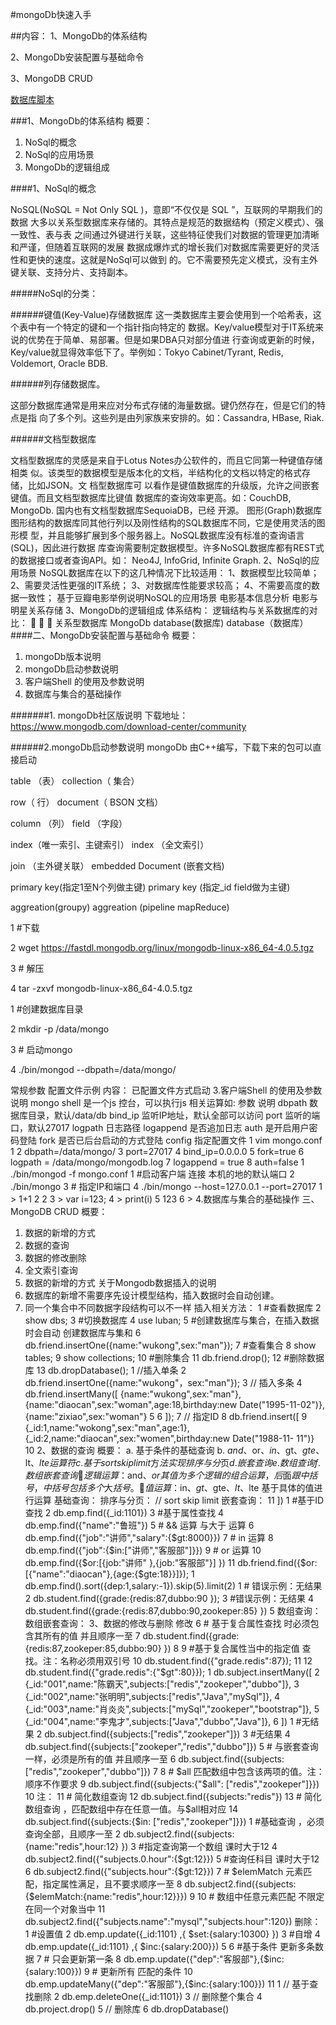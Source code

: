 #mongoDb快速⼊⼿

##内容：
1、MongoDb的体系结构

2、MongoDb安装配置与基础命令

3、MongoDB CRUD

[数据库脚本](数据脚本.txt)


###1、MongoDb的体系结构
概要：
1. NoSql的概念
2. NoSql的应⽤场景
3. MongoDb的逻辑组成

####1、NoSql的概念

NoSQL(NoSQL = Not Only SQL )，意即“不仅仅是 SQL ”，互联⽹的早期我们的数据
大多以关系型数据库来存储的。其特点是规范的数据结构（预定义模式）、强一致性、表与表
之间通过外键进⾏关联，这些特征使我们对数据的管理更加清晰和严谨，但随着互联⽹的发展
数据成爆炸式的增长我们对数据库需要更好的灵活性和更快的速度。这就是NoSql可以做到
的。它不需要预先定义模式，没有主外键关联、支持分片、支持副本。

#####NoSql的分类：

######键值(Key-Value)存储数据库
这一类数据库主要会使用到一个哈希表，这个表中有一个特定的键和一个指针指向特定的
数据。Key/value模型对于IT系统来说的优势在于简单、易部署。但是如果DBA只对部分值进
行查询或更新的时候，Key/value就显得效率低下了。举例如：Tokyo Cabinet/Tyrant,
Redis, Voldemort, Oracle BDB.

######列存储数据库。

这部分数据库通常是用来应对分布式存储的海量数据。键仍然存在，但是它们的特点是指
向了多个列。这些列是由列家族来安排的。如：Cassandra, HBase, Riak.

######文档型数据库

文档型数据库的灵感是来自于Lotus Notes办公软件的，而且它同第⼀种键值存储相类
似。该类型的数据模型是版本化的⽂档，半结构化的⽂档以特定的格式存储，比如JSON。文
档型数据库可 以看作是键值数据库的升级版，允许之间嵌套键值。而且文档型数据库⽐键值
数据库的查询效率更⾼。如：CouchDB, MongoDb. 国内也有文档型数据库SequoiaDB，已经
开源。
图形(Graph)数据库
图形结构的数据库同其他⾏列以及刚性结构的SQL数据库不同，它是使⽤灵活的图形模
型，并且能够扩展到多个服务器上。NoSQL数据库没有标准的查询语⾔(SQL)，因此进⾏数据
库查询需要制定数据模型。许多NoSQL数据库都有REST式的数据接⼝或者查询API。如：
Neo4J, InfoGrid, Infinite Graph.
2、NoSql的应⽤场景
NoSQL数据库在以下的这⼏种情况下⽐较适⽤：
1、数据模型⽐较简单；
2、需要灵活性更强的IT系统；
3、对数据库性能要求较⾼；
4、不需要⾼度的数据⼀致性；
基于豆瓣电影举例说明NoSQL的应⽤场景
电影基本信息分析
电影与明星关系存储
3、MongoDb的逻辑组成
体系结构：
逻辑结构与关系数据库的对⽐：

 
关系型数据库 MongoDb
database(数据库) database（数据库）
####二、MongoDb安装配置与基础命令
概要：
1. mongoDb版本说明
2. mongoDb启动参数说明
3. 客户端Shell 的使⽤及参数说明
4. 数据库与集合的基础操作

#######1. mongoDb社区版说明
下载地址：https://www.mongodb.com/download-center/community

######2.mongoDb启动参数说明
mongoDb 由C++编写，下载下来的包可以直接启动

table （表） collection（ 集合）

row（ ⾏） document（ BSON ⽂档）

column （列） field （字段）

index（唯⼀索引、主键索引） index （全⽂索引）

join （主外键关联） embedded Document (嵌套⽂档)

primary key(指定1⾄N个列做主键) primary key (指定_id field做为主键)

aggreation(groupy) aggreation (pipeline mapReduce)

1 #下载

2 wget https://fastdl.mongodb.org/linux/mongodb-linux-x86_64-4.0.5.tgz

3 # 解压

4 tar -zxvf mongodb-linux-x86_64-4.0.5.tgz

1 #创建数据库目录

2 mkdir -p /data/mongo

3 # 启动mongo

4 ./bin/mongod --dbpath=/data/mongo/

常规参数
配置⽂件示例
内容：
已配置⽂件⽅式启动
3.客户端Shell 的使⽤及参数说明
mongo shell 是⼀个js 控台，可以执⾏js 相关运算如:
参数 说明
dbpath 数据库⽬录，默认/data/db
bind_ip 监听IP地址，默认全部可以访问
port 监听的端⼝，默认27017
logpath ⽇志路径
logappend 是否追加⽇志
auth 是开启⽤户密码登陆
fork 是否已后台启动的⽅式登陆
config 指定配置⽂件
1 vim mongo.conf
1
2 dbpath=/data/mongo/
3 port=27017
4 bind_ip=0.0.0.0
5 fork=true
6 logpath = /data/mongo/mongodb.log
7 logappend = true
8 auth=false
1 ./bin/mongod -f mongo.conf
1 #启动客户端 连接 本机的地的默认端口
2 ./bin/mongo
3 # 指定IP和端口
4 ./bin/mongo --host=127.0.0.1 --port=27017
1 > 1+1
2 2
3 > var i=123;
4 > print(i)
5 123
6 >
4.数据库与集合的基础操作
三、MongoDB CRUD
概要：
1. 数据的新增的⽅式
2. 数据的查询
3. 数据的修改删除
4. 全⽂索引查询
1. 数据的新增的⽅式
关于Mongodb数据插⼊的说明
1. 数据库的新增不需要序先设计模型结构，插⼊数据时会⾃动创建。
2. 同⼀个集合中不同数据字段结构可以不⼀样
插⼊相关⽅法：
1 #查看数据库
2 show dbs;
3 #切换数据库
4 use luban;
5 #创建数据库与集合，在插入数据时会自动 创建数据库与集和
6 db.friend.insertOne({name:"wukong",sex:"man"});
7 #查看集合
8 show tables;
9 show collections;
10 #删除集合
11 db.friend.drop();
12 #删除数据库
13 db.dropDatabase();
1 //插入单条
2 db.friend.insertOne({name:"wukong"，sex:"man"});
3 // 插入多条
4 db.friend.insertMany([
{name:"wukong",sex:"man"},{name:"diaocan",sex:"woman",age:18,birthday:new
Date("1995-11-02")},{name:"zixiao",sex:"woman"}
5
6 ]);
7 // 指定ID
8 db.friend.insert([
9 {_id:1,name:"wokong",sex:"man",age:1},
{_id:2,name:"diaocan",sex:"women",birthday:new Date("1988-11-
11")}
10
2、数据的查询
概要：
a. 基于条件的基础查询
b. $and、$or、$in、$gt、$gte、$lt、$lte 运算符
c. 基于 sort skip limit ⽅法实现排序与分⻚
d. 嵌套查询
e. 数组查询
f. 数组嵌套查询
 逻辑运算：$and、$or
其值为多个逻辑的组合运算，后⾯跟中括号，中括号包括多个⼤括号。
 值运算：$in、$gt、$gte、$lt、$lte
基于具体的值进⾏运算
基础查询：
排序与分⻚：
// sort skip limit
嵌套查询：
11 ])
1 #基于ID查找
2 db.emp.find({_id:1101})
3 #基于属性查找
4 db.emp.find({"name":"鲁班"})
5 # && 运算 与大于 运算
6 db.emp.find({"job":"讲师","salary":{$gt:8000}})
7 # in 运算
8 db.emp.find({"job":{$in:["讲师","客服部"]}})
9 # or 运算
10 db.emp.find({$or:[{job:"讲师" },{job:"客服部"}] })
11 db.friend.find({$or:[{"name":"diaocan"},{age:{$gte:18}}]});
1 db.emp.find().sort({dep:1,salary:-1}).skip(5).limit(2)
1 # 错误示例：无结果
2 db.student.find({grade:{redis:87,dubbo:90 });
3 #错误示例：无结果
4 db.student.find({grade:{redis:87,dubbo:90,zookeper:85} })
5
数组查询：
数组嵌套查询：
3、数据的修改与删除
修改
6 # 基于复合属性查找 时必须包含其所有的值 并且顺序一至
7 db.student.find({grade:{redis:87,zookeper:85,dubbo:90} })
8
9 #基于复合属性当中的指定值 查找。注：名称必须用双引号
10 db.student.find({"grade.redis":87});
11
12 db.student.find({"grade.redis":{"$gt":80}});
1 db.subject.insertMany([
2 {_id:"001",name:"陈霸天",subjects:["redis","zookeper","dubbo"]},
3 {_id:"002",name:"张明明",subjects:["redis","Java","mySql"]},
4 {_id:"003",name:"肖炎炎",subjects:["mySql","zookeper","bootstrap"]},
5 {_id:"004",name:"李鬼才",subjects:["Java","dubbo","Java"]},
6 ])
1 #无结果
2 db.subject.find({subjects:["redis","zookeper"]})
3 #无结果
4 db.subject.find({subjects:["zookeper","redis","dubbo"]})
5 # 与嵌套查询一样，必须是所有的值 并且顺序一至
6 db.subject.find({subjects:["redis","zookeper","dubbo"]})
7
8 # $all 匹配数组中包含该两项的值。注：顺序不作要求
9 db.subject.find({subjects:{"$all": ["redis","zookeper"]}})
10 注：
11 # 简化数组查询
12 db.subject.find({subjects:"redis"})
13 # 简化数组查询 ，匹配数组中存在任意一值。与$all相对应
14 db.subject.find({subjects:{$in: ["redis","zookeper"]}})
1 #基础查询 ，必须查询全部，且顺序一至
2 db.subject2.find({subjects:{name:"redis",hour:12} })
3 #指定查询第一个数组 课时大于12
4 db.subject2.find({"subjects.0.hour":{$gt:12}})
5 #查询任科目 课时大于12
6 db.subject2.find({"subjects.hour":{$gt:12}})
7 # $elemMatch 元素匹配，指定属性满足，且不要求顺序一至
8 db.subject2.find({subjects:{$elemMatch:{name:"redis",hour:12}}})
9
10 # 数组中任意元素匹配 不限定在同一个对象当中
11 db.subject2.find({"subjects.name":"mysql","subjects.hour":120})
删除：
1 #设置值
2 db.emp.update({_id:1101} ,{ $set:{salary:10300} })
3 #自增
4 db.emp.update({_id:1101} ,{ $inc:{salary:200}})
5
6 #基于条件 更新多条数据
7 # 只会更新第一条
8 db.emp.update({"dep":"客服部"},{$inc:{salary:100}})
9 # 更新所有 匹配的条件
10 db.emp.updateMany({"dep":"客服部"},{$inc:{salary:100}})
11
1 // 基于查找删除
2 db.emp.deleteOne({_id:1101})
3 // 删除整个集合
4 db.project.drop()
5 // 删除库
6 db.dropDatabase()